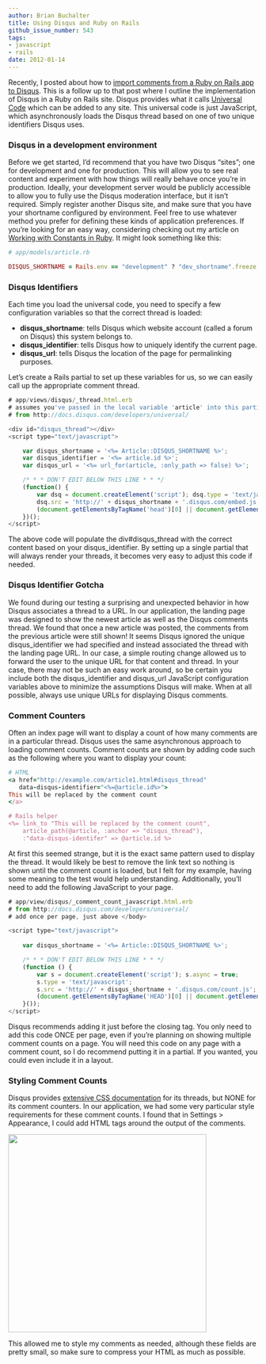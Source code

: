 ```yaml
---
author: Brian Buchalter
title: Using Disqus and Ruby on Rails
github_issue_number: 543
tags:
- javascript
- rails
date: 2012-01-14
---
```


Recently, I posted about how to [import comments from a Ruby on Rails app to Disqus](/blog/2011/12/importing-comments-into-disqus-using). This is a follow up to that post where I outline the implementation of Disqus in a Ruby on Rails site. Disqus provides what it calls [Universal Code](http://docs.disqus.com/developers/universal/) which can be added to any site. This universal code is just JavaScript, which asynchronously loads the Disqus thread based on one of two unique identifiers Disqus uses.

### Disqus in a development environment

Before we get started, I’d recommend that you have two Disqus “sites”; one for development and one for production. This will allow you to see real content and experiment with how things will really behave once you’re in production. Ideally, your development server would be publicly accessible to allow you to fully use the Disqus moderation interface, but it isn’t required. Simply register another Disqus site, and make sure that you have your shortname configured by environment. Feel free to use whatever method you prefer for defining these kinds of application preferences. If you’re looking for an easy way, considering checking out my article on [Working with Constants in Ruby](/blog/2011/12/working-with-constants-in-ruby). It might look something like this:

```ruby
# app/models/article.rb

DISQUS_SHORTNAME = Rails.env == "development" ? "dev_shortname".freeze : "production_shortname".freeze

```

### Disqus Identifiers

Each time you load the universal code, you need to specify a few configuration variables so that the correct thread is loaded:

- **disqus_shortname**: tells Disqus which website account (called a forum on Disqus) this system belongs to.
- **disqus_identifier**: tells Disqus how to uniquely identify the current page.
- **disqus_url**: tells Disqus the location of the page for permalinking purposes.

Let’s create a Rails partial to set up these variables for us, so we can easily call up the appropriate comment thread.

```javascript
# app/views/disqus/_thread.html.erb
# assumes you've passed in the local variable 'article' into this partial
# from http://docs.disqus.com/developers/universal/

<div id="disqus_thread"></div>
<script type="text/javascript">

    var disqus_shortname = '<%= Article::DISQUS_SHORTNAME %>';
    var disqus_identifier = '<%= article.id %>';
    var disqus_url = '<%= url_for(article, :only_path => false) %>';

    /* * * DON'T EDIT BELOW THIS LINE * * */
    (function() {
        var dsq = document.createElement('script'); dsq.type = 'text/javascript'; dsq.async = true;
        dsq.src = 'http://' + disqus_shortname + '.disqus.com/embed.js';
        (document.getElementsByTagName('head')[0] || document.getElementsByTagName('body')[0]).appendChild(dsq);
    })();
</script>
```

The above code will populate the div#disqus_thread with the correct content based on your disqus_identifier. By setting up a single partial that will always render your threads, it becomes very easy to adjust this code if needed.

### Disqus Identifier Gotcha

We found during our testing a surprising and unexpected behavior in how Disqus associates a thread to a URL. In our application, the landing page was designed to show the newest article as well as the Disqus comments thread. We found that once a new article was posted, the comments from the previous article were still shown! It seems Disqus ignored the unique disqus_identifier we had specified and instead associated the thread with the landing page URL. In our case, a simple routing change allowed us to forward the user to the unique URL for that content and thread. In your case, there may not be such an easy work around, so be certain you include both the disqus_identifier and disqus_url JavaScript configuration variables above to minimize the assumptions Disqus will make. When at all possible, always use unique URLs for displaying Disqus comments.

### Comment Counters

Often an index page will want to display a count of how many comments are in a particular thread. Disqus uses the same asynchronous approach to loading comment counts. Comment counts are shown by adding code such as the following where you want to display your count:

```ruby
# HTML
<a href="http://example.com/article1.html#disqus_thread" 
   data-disqus-identifier="<%=@article.id%>">
This will be replaced by the comment count
</a>

# Rails helper
<%= link_to "This will be replaced by the comment count", 
    article_path(@article, :anchor => "disqus_thread"), 
    :"data-disqus-identifer" => @article.id %>
```

At first this seemed strange, but it is the exact same pattern used to display the thread. It would likely be best to remove the link text so nothing is shown until the comment count is loaded, but I felt for my example, having some meaning to the test would help understanding. Additionally, you’ll need to add the following JavaScript to your page.

```javascript
# app/view/disqus/_comment_count_javascript.html.erb
# from http://docs.disqus.com/developers/universal/
# add once per page, just above </body>

<script type="text/javascript">
   
    var disqus_shortname = '<%= Article::DISQUS_SHORTNAME %>';

    /* * * DON'T EDIT BELOW THIS LINE * * */
    (function () {
        var s = document.createElement('script'); s.async = true;
        s.type = 'text/javascript';
        s.src = 'http://' + disqus_shortname + '.disqus.com/count.js';
        (document.getElementsByTagName('HEAD')[0] || document.getElementsByTagName('BODY')[0]).appendChild(s);
    }());
</script>
```

Disqus recommends adding it just before the closing </body> tag. You only need to add this code ONCE per page, even if you’re planning on showing multiple comment counts on a page. You will need this code on any page with a comment count, so I do recommend putting it in a partial. If you wanted, you could even include it in a layout.

### Styling Comment Counts

Disqus provides [extensive CSS documentation](http://docs.disqus.com/help/69/) for its threads, but NONE for its comment counters. In our application, we had some very particular style requirements for these comment counts. I found that in Settings > Appearance, I could add HTML tags around the output of the comments.

<a href="/blog/2012/01/using-disqus-and-rails/image-0-big.png"><img src="/blog/2012/01/using-disqus-and-rails/image-0.png" width="400"/></a>

This allowed me to style my comments as needed, although these fields are pretty small, so make sure to compress your HTML as much as possible.
